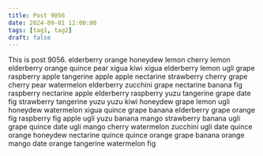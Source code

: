 ```yaml
---
title: Post 9056
date: 2024-09-01 12:00:00
tags: [tag1, tag2]
draft: false
---
```

This is post 9056.
elderberry
orange
honeydew
lemon
cherry
lemon
elderberry
orange
quince
pear
xigua
kiwi
xigua
elderberry
lemon
ugli
grape
raspberry
apple
tangerine
apple
apple
nectarine
strawberry
cherry
grape
cherry
pear
watermelon
elderberry
zucchini
grape
nectarine
banana
fig
raspberry
nectarine
apple
elderberry
raspberry
yuzu
tangerine
grape
date
fig
strawberry
tangerine
yuzu
yuzu
kiwi
honeydew
grape
lemon
ugli
honeydew
watermelon
xigua
quince
grape
banana
elderberry
grape
orange
fig
raspberry
fig
apple
ugli
yuzu
banana
mango
strawberry
banana
ugli
grape
quince
date
ugli
mango
cherry
watermelon
zucchini
ugli
date
quince
orange
honeydew
nectarine
quince
quince
orange
grape
banana
orange
mango
date
orange
tangerine
watermelon
fig
